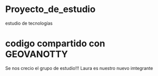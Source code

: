 # Proyecto_de_estudio
estudio de tecnologías  
# codigo compartido con GEOVANOTTY
Se nos crecio el grupo de estudio!!! Laura es nuestro nuevo imtegrante
